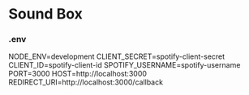 # Sound Box

### .env
NODE_ENV=development
CLIENT_SECRET=spotify-client-secret
CLIENT_ID=spotify-client-id
SPOTIFY_USERNAME=spotify-username
PORT=3000
HOST=http://localhost:3000
REDIRECT_URI=http://localhost:3000/callback
